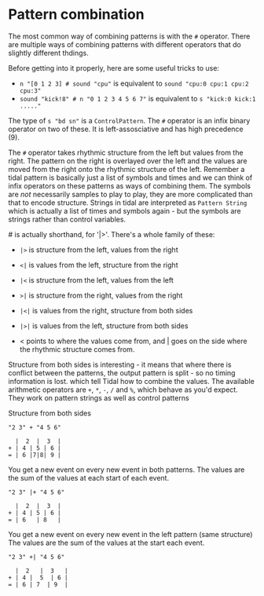 # Pattern combination
The most common way of combining patterns is with the `#` operator.
There are multiple ways of combining patterns with different operators that do
slightly different thdings.

Before getting into it properly, here are some useful tricks to use:

- `n "[0 1 2 3] # sound "cpu"` is equivalent to `sound "cpu:0 cpu:1 cpu:2 cpu:3"`
- `sound "kick!8" # n "0 1 2 3 4 5 6 7"` is equivalent to `s "kick:0 kick:1 ....."`

The type of `s "bd sn"` is a `ControlPattern`. The `#` operator is an infix binary
operator on two of these. It is left-assosciative and has high precedence (9).

The `#` operator takes rhythmic structure from the left but values from the right.
The pattern on the right is overlayed over the left and the values are moved from
the right onto the rhythmic structure of the left.
Remember a tidal pattern is basically just a list of symbols and times and we can 
think of infix operators on these patterns as ways of combining them. The symbols are *not*
necessarily samples to play to play, they are more complicated than that to encode structure.
Strings in tidal are interpreted as `Pattern String` which is actually a list of times 
and symbols again - but the symbols are strings rather than control variables.

\# is actually shorthand, for '|>'. There's a whole family of these:

- `|>` is structure from the left, values from the right
- `<|` is values from the left, structure from the right
- `|<` is structure from the left, values from the left
- `>|` is structure from the right, values from the right
- `|<|` is values from the right, structure from both sides
- `|>|` is values from the left, structure from both sides

- < points to where the values come from, and | goes on the side where the rhythmic structure comes from.

Structure from both sides is interesting - it means that where there is conflict
between the patterns, the output pattern is split - so no timing information is lost.
which tell Tidal how to combine the values.
The available arithmetic operators are `+`, `*`, `-`, `/` and `%`, which behave
as you'd expect. They work on pattern strings as well as control patterns

Structure from both sides
```
"2 3" + "4 5 6"

  |  2  |  3  |
+ | 4 | 5 | 6 |
= | 6 |7|8| 9 |
```
You get a new event on every new event in both patterns.
The values are the sum of the values at each start of each event.
```
"2 3" |+ "4 5 6"

  |  2  |  3  |
+ | 4 | 5 | 6 |
= | 6   | 8   |
```
You get a new event on every new event in the left pattern (same structure)
The values are the sum of the values at the start each event.
```
"2 3" +| "4 5 6"

  |  2   |  3   |
+ | 4 |  5  | 6 |
= | 6 | 7  | 9  |
```
